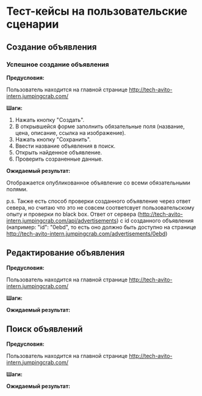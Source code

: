 # Тест-кейсы на пользовательские сценарии

## Создание объявления
### Успешное создание объявления

**Предусловия:**

Пользователь находится на главной странице http://tech-avito-intern.jumpingcrab.com/

**Шаги:**
1. Нажать кнопку "Создать".
2. В открывшейся форме заполнить обязательные поля (название, цена, описание, ссылка на изображение).
3. Нажать кнопку "Сохранить".
4. Ввести название объявления в поиск.
5. Открыть найденное объявление.
6. Проверить созраненные данные.

**Ожидаемый результат:**

Отображается опубликованное объявление со всеми обязательными полями.


p.s. Также есть способ проверки созданного объявление через ответ севера, но считаю что это не совсем соответсвует пользовательскому опыту и проверки по black box. Ответ от сервера (http://tech-avito-intern.jumpingcrab.com/api/advertisements) с id созданного объявления (например: "id": "0ebd", то есть оно должно быть доступно на странице http://tech-avito-intern.jumpingcrab.com/advertisements/0ebd)

## Редактирование объявления

**Предусловия:**

Пользователь находится на главной странице http://tech-avito-intern.jumpingcrab.com/

**Шаги:**

**Ожидаемый результат:**

## Поиск объявлений

**Предусловия:**

Пользователь находится на главной странице http://tech-avito-intern.jumpingcrab.com/

**Шаги:**

**Ожидаемый результат:**
